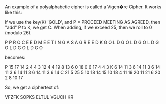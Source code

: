 An example of a polyalphabetic cipher is called a Vigen�re Cipher.  It works
like this:

If we use the key(K)  'GOLD', and P = PROCEED MEETING AS AGREED, then "add"
P to K, we get C.  When adding, if we exceed 25, then we roll to 0 (modulo 26).


P     P R O C E   E D M E E   T I N G A   S A G R E   E D
K     G O L D G   O L D G O   L D G O L   D G O L D   G O

becomes:

P     15 17 14 2  4  4  3 12  4 4  19  8 13 6  0  18 0  6 17 4 4   3
K     6  14 11 3  6 14 11  3  6 14 11  3  6 14 11  3 6 14 11 3 6  14
C     21 5  25 5 10 18 14 15 10 18  4 11 19 20 11 21 6 20  2 8 10 17

So, we get a ciphertext of:

VFZFK SOPKS ELTUL VGUCH KR
